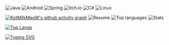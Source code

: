 ![Java](https://img.shields.io/badge/java-%23ED8B00.svg?style=for-the-badge&logo=java&logoColor=white)
![Android](https://img.shields.io/badge/Android-3DDC84?style=for-the-badge&logo=android&logoColor=white)
![Spring](https://img.shields.io/badge/spring-%236DB33F.svg?style=for-the-badge&logo=spring&logoColor=white)
![Itch.io](https://img.shields.io/badge/Itch-%23FF0B34.svg?style=for-the-badge&logo=Itch.io&logoColor=white)
![C#](https://img.shields.io/badge/c%23-%23239120.svg?style=for-the-badge&logo=c-sharp&logoColor=white)
![Linux](https://img.shields.io/badge/Linux-FCC624?style=for-the-badge&logo=linux&logoColor=black)

[![KotMilkMeoW's github activity graph](https://activity-graph.herokuapp.com/graph?username=kotmilkmeowtwo)](https://github.com/ashutosh00710/github-readme-activity-graph)
<img src="https://github-profile-summary-cards.vercel.app/api/cards/profile-details?username=kotmilkmeowtwo&theme=nord_dark" alt="Resume" />
<img src="https://github-profile-summary-cards.vercel.app/api/cards/repos-per-language?username=kotmilkmeowtwo&theme=nord_dark" alt="Top languages" />
<img src="https://github-profile-summary-cards.vercel.app/api/cards/stats?username=kotmilkmeowtwo&theme=nord_dark" alt="Stats" />

[![Top Langs](https://github-readme-stats.vercel.app/api/top-langs/?username=kotmilkmeowtwo)](https://github.com/anuraghazra/github-readme-stats)

[![Typing SVG](https://readme-typing-svg.herokuapp.com?color=%2336BCF7&lines=I+use+fedora)](https://git.io/typing-svg)

